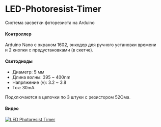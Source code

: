 # LED-Photoresist-Timer
Система засветки фоторезиста на Arduino

#### Контроллер
Arduino Nano с экраном 1602, энкодер для ручного установки времени и 2 кнопки с предустановками (в скетче).

#### Светодиоды
* Диаметр: 5 мм
* Длина волны: 395 ~ 400nm
* Напряжение (v): 3.2 ~ 3.8
* Ток: 30mA

Подключаются в цепочки по 3 штуки с резистором 52Ома.

#### Видео
[![LED Photoresist Timer](http://img.youtube.com/vi/yPS-ldzMQRI/0.jpg)](http://www.youtube.com/watch?v=yPS-ldzMQRI)
